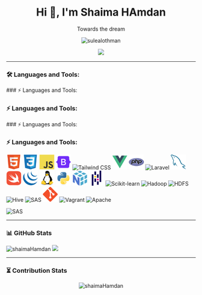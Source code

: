 <h1 align="center">Hi 👋, I'm Shaima HAmdan</h1>
<p align="center">Towards the dream</p>

<p align="center">
  <img src="https://komarev.com/ghpvc/?username=sulealothman&label=Profile%20views&color=0e75b6&style=flat" alt="sulealothman" />
</p>

<p align="center">
  <a href="https://x.com/shaima_3h"><img src="https://img.shields.io/twitter/follow/YOUR_USERNAME?style=social" /></a>
  
</p>

---

### 🛠️ Languages and Tools:

<p align="left">
### ⚡ Languages and Tools:

### ⚡ Languages and Tools:

<p align="left">
### ⚡ Languages and Tools:

### ⚡ Languages and Tools:

<p align="left">
  <!-- Frontend -->
  <img src="https://raw.githubusercontent.com/devicons/devicon/master/icons/html5/html5-original.svg" width="40" alt="HTML" />
  <img src="https://raw.githubusercontent.com/devicons/devicon/master/icons/css3/css3-original.svg" width="40" alt="CSS" />
  <img src="https://raw.githubusercontent.com/devicons/devicon/master/icons/javascript/javascript-original.svg" width="40" alt="JavaScript" />
  <img src="https://raw.githubusercontent.com/devicons/devicon/master/icons/bootstrap/bootstrap-plain.svg" width="40" alt="Bootstrap" />
  <img src="https://www.vectorlogo.zone/logos/tailwindcss/tailwindcss-icon.svg" width="40" alt="Tailwind CSS" />
  <img src="https://raw.githubusercontent.com/devicons/devicon/master/icons/vuejs/vuejs-original.svg" width="40" alt="Vue.js" />

  <!-- Backend -->
  <img src="https://raw.githubusercontent.com/devicons/devicon/master/icons/php/php-original.svg" width="40" alt="PHP" />
  <img src="https://raw.githubusercontent.com/laravel/art/25f3984ba15521a1fa2a4e301e5b8ff2eec7c629/logo-lockup/laravel-mark-red.svg" width="40" alt="Laravel" />
  <img src="https://raw.githubusercontent.com/devicons/devicon/master/icons/mysql/mysql-original.svg" width="40" alt="MySQL" />

  <!-- Other Tools -->
  <img src="https://raw.githubusercontent.com/devicons/devicon/master/icons/swift/swift-original.svg" width="40" alt="Swift" />
  <img src="https://raw.githubusercontent.com/devicons/devicon/master/icons/jquery/jquery-original.svg" width="40" alt="jQuery" />
  <img src="https://raw.githubusercontent.com/devicons/devicon/master/icons/linux/linux-original.svg" width="40" alt="Linux" />
  <img src="https://raw.githubusercontent.com/devicons/devicon/master/icons/python/python-original.svg" width="40" alt="Python" />
  <img src="https://raw.githubusercontent.com/devicons/devicon/master/icons/numpy/numpy-original.svg" width="40" alt="NumPy" />
  <img src="https://raw.githubusercontent.com/devicons/devicon/master/icons/pandas/pandas-original.svg" width="40" alt="Pandas" />
  <img src="https://raw.githubusercontent.com/scikit-learn/scikit-learn/main/doc/logos/scikit-learn-logo-small.png" width="40" alt="Scikit-learn" />

  <!-- Big Data -->
  <img src="https://upload.wikimedia.org/wikipedia/commons/0/0e/Hadoop_logo.svg" width="40" alt="Hadoop" />
  <img src="https://upload.wikimedia.org/wikipedia/commons/3/38/HDFS_logo.svg" width="40" alt="HDFS" />
  <img src="https://upload.wikimedia.org/wikipedia/commons/5/5e/Hive_logo.svg" width="40" alt="Hive" />
  <img src="https://raw.githubusercontent.com/Sumanth-Talluri/SAS_logo/main/sas.png" width="40" alt="SAS" />

  <!-- DevOps / System Tools -->
  <img src="https://raw.githubusercontent.com/devicons/devicon/master/icons/git/git-original.svg" width="40" alt="Git" />
  <img src="https://upload.wikimedia.org/wikipedia/commons/3/39/Vagrant_Logo.svg" width="40" alt="Vagrant" />
  <img src="https://upload.wikimedia.org/wikipedia/commons/5/50/Apache_HTTP_server_logo_%282019-present%29.svg" width="40" alt="Apache" />
</p>




  <!-- Other -->
  <img src="https://img.icons8.com/color/48/000000/sas.png" alt="SAS" width="40" />
</p>


---

### 📊 GitHub Stats

<p>
  <img src="https://github-readme-stats.vercel.app/api?username=shaimaHamdan&show_icons=true&theme=radical" alt="shaimaHamdan" />
  <img src="https://github-readme-stats.vercel.app/api/top-langs/?username=shaimaHamdan&layout=compact&theme=radical" />
</p>

---

### ⏳ Contribution Stats

<p align="center">
  <img src="https://github-readme-streak-stats.herokuapp.com/?user=shaimaHamdan&theme=radical" alt="shaimaHamdan" />
</p>

